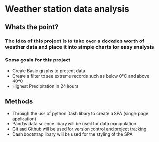 
# **Weather station data analysis** #
## Whats the point? ##
### The Idea of this project is to take over a decades worth of weather data and place it into simple charts for easy analysis ###
### Some goals for this project ###
* Create Basic graphs to present data 
* Create a filter to see extreme records such as below 0°C and above 40°C
* Highest Precipitation in 24 hours
## Methods ##
* Through the use of python Dash libary to create a SPA (single page application)
* Pandas data science libary will be used for data manipulation 
* Git and Github will be used for version control and project tracking
* Dash bootstrap libary will be used for the styling of the SPA
